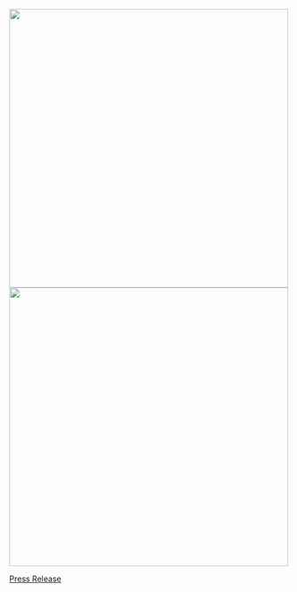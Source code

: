 <a href="/src/press-release.pdf"><img src="/pix/press-release1.png" style="width: 500px;">
<img src="/pix/press-release2.png" style="width: 500px;"> 

<figcaption>Press Release</figcaption></a>
